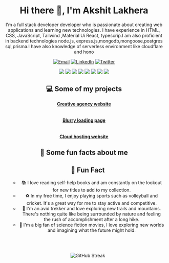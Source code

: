 
<!-- Introduction -->

<h1 align="center">Hi there 👋, I'm Akshit Lakhera</h1>
<p align="center">I'm a full stack developer developer who is passionate about creating web applications and learning new technologies. I have experience in HTML, CSS, JavaScript, Tailwind ,Material Ui React, typescrip.I am also proficient in backend technologies node.js, express.js,mongodb,mongoose,postgres sql,prisma.I have also knowledge of serverless environment like cloudflare and hono
 </p>

<!-- Social media badges -->
<p align="center">
  <a href="mailto:akshitlakhera14@gmail.com"><img alt="Email" src="https://img.shields.io/badge/-Email-FF4500?style=flat&logo=Gmail&logoColor=white"></a>
  <a href="https://www.linkedin.com/in/akshit-lakhera-798655206/"><img alt="LinkedIn" src="https://img.shields.io/badge/-LinkedIn-0077B5?style=flat&logo=Linkedin&logoColor=white"></a>
  <a href="https://twitter.com/AkshitLakhera"><img alt="Twitter" src="https://img.shields.io/badge/-Twitter-1DA1F2?style=flat&logo=Twitter&logoColor=white"></a>
</p>

<!-- Languages and tools -->
<p align="center">
  <img src="https://img.shields.io/badge/-HTML-E34F26?style=flat&logo=html5&logoColor=white">
  <img src="https://img.shields.io/badge/-CSS-1572B6?style=flat&logo=css3&logoColor=white">
  <img src="https://img.shields.io/badge/-JavaScript-F7DF1E?style=flat&logo=javascript&logoColor=black">
 <img src="https://img.shields.io/badge/-React-61DAFB?style=flat&logo=react&logoColor=black">
  <img src="https://img.shields.io/badge/-Node.js-339933?style=flat&logo=node.js&logoColor=white">
  <img src="https://img.shields.io/badge/-Express.js-000000?style=flat&logo=express&logoColor=white">
  <img src="https://img.shields.io/badge/-MongoDB-47A248?style=flat&logo=mongodb&logoColor=white">
  <img src="https://img.shields.io/badge/-Git-F05032?style=flat&logo=git&logoColor=white">
</p>

<!-- Projects -->
<h2 align="center">💻 Some of my projects</h2>
<p align="center">
  <a href="https://design-agency-website.vercel.app/"><b>Creative agency website</b></a><br><br><br>
  <a href="https://blurry-landing-page.vercel.app/"><b>Blurry loading page</b></a><br><br><br>
  <a href="https://design-agency-website-wpdg.vercel.app/"><b>Cloud hosting website</b></a><br>
</p>

<!-- Fun facts -->
<h2 align="center">🎉 Some fun facts about me</h2>
<ul align="center">
  
## 🎉 Fun Fact

- 📚 I love reading self-help books and am constantly on the lookout for new titles to add to my collection.
- ⚽ In my free time, I enjoy playing sports such as volleyball and cricket. It's a great way for me to stay active and competitive.
- 🌲 I'm an avid trekker and love exploring new trails and mountains. There's nothing quite like being surrounded by nature and feeling the rush of accomplishment after a long hike.
- 🚀 I'm a big fan of science fiction movies, I love exploring new worlds and imagining what the future might hold.

<br><br>
<!-- GitHub Streak -->
<p align="center">
  <img src="https://github-readme-streak-stats.herokuapp.com/?user=AkshitLakhera&theme=dark" alt="GitHub Streak">
</p>

